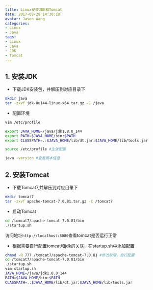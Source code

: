 ```yaml
---
title: Linux安装JDK和Tomcat
date: 2017-08-28 14:30:18
avatar: Jason Wang
categories:
- Linux
- Java
tags: 
- Linux
- Java
- JDK
- Tomcat
---
```

## 1. 安装JDK

- 下载JDK安装包，并解压到对应目录下
```bash
mkdir java
tar -zxvf jdk-8u144-linux-x64.tar.gz -C /java
```

- 配置环境
```bash
vim /etc/profile

export JAVA_HOME=/java/jdk1.8.0_144
export PATH=$JAVA_HOME/bin:$PATH 
export CLASSPATH=.:$JAVA_HOME/lib/dt.jar:$JAVA_HOME/lib/tools.jar 

source /etc/profile #生效配置

java -version #查看版本信息
```
## 2. 安装Tomcat

- 下载Tomcat7,并解压到对应目录下
```bash
mkdir tomcat7
tar -zxvf apache-tomcat-7.0.81.tar.gz -C /tomcat7
```

- 启动Tomcat
```bash
cd /tomcat7/apache-tomcat-7.0.81/bin
./startup.sh
```
  访问地址`http://localhost:8080`查看tomcat是否运行正常


- 根据需要自行配置tomcat和jdk的关联，在startup.sh中添加配置
```bash
chmod -R 777 /tomcat7/apache-tomcat-7.0.81 #修改权限，自行配置
cd /tomcat7/apache-tomcat-7.0.81/bin
./startup.sh
vim startup.sh
JAVA_HOME=/java/jdk1.8.0_144
PATH=$JAVA_HOME/bin:$PATH
CLASSPATH=.:$JAVA_HOME/lib/dt.jar:$JAVA_HOME/lib/tools.jar
```